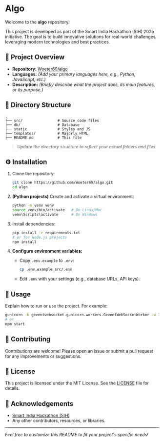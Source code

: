 # Algo

Welcome to the **algo** repository!

This project is developed as part of the Smart India Hackathon (SIH) 2025 initiative. The goal is to build innovative solutions for real-world challenges, leveraging modern technologies and best practices.

## 🚀 Project Overview

- **Repository:** [Woeter69/algo](https://github.com/Woeter69/algo)
- **Languages:** *(Add your primary languages here, e.g., Python, JavaScript, etc.)*
- **Description:** *(Briefly describe what the project does, its main features, or its purpose.)*

## 📂 Directory Structure

```
.
├── src/                # Source code files
├── db/                 # Database
├── static              # Styles and JS
├── templates/          # Majorly HTML      
├── README.md           # This file
```

> *Update the directory structure to reflect your actual folders and files.*

## ⚙️ Installation

1. Clone the repository:
    ```bash
    git clone https://github.com/Woeter69/algo.git
    cd algo
    ```

2. **(Python projects)** Create and activate a virtual environment:
    ```bash
    python -m venv venv
    source venv/bin/activate   # On Linux/Mac
    venv\Scripts\activate      # On Windows
    ```

3. Install dependencies:
    ```bash
    pip install -r requirements.txt
    # or for Node.js projects
    npm install
    ```

4. **Configure environment variables:**
    - Copy `.env.example` to `.env`:
      ```bash
      cp .env.example src/.env
      ```
    - Edit `.env` with your settings (e.g., database URLs, API keys).

## 📝 Usage

Explain how to run or use the project. For example:

```bash
gunicorn -k geventwebsocket.gunicorn.workers.GeventWebSocketWorker -w 1 --bind 0.0.0.0 app.src.app:app
# or
npm start
```

## 🤝 Contributing

Contributions are welcome! Please open an issue or submit a pull request for any improvements or suggestions.

## 📄 License

This project is licensed under the MIT License. See the [LICENSE](LICENSE) file for details.

## 🙌 Acknowledgements

- [Smart India Hackathon (SIH)](https://www.sih.gov.in/)
- Any other contributors, resources, or libraries.

---

*Feel free to customize this README to fit your project's specific needs!*
